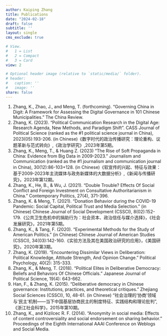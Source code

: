 ```yaml
---
author: Kaiping Zhang
title: Publications
date: "2024-02-18"
draft: false
subtitle: ''
layout: single
cms_exclude: true

# View.
#   1 = List
#   2 = Compact
#   3 = Card
view: 2

# Optional header image (relative to `static/media/` folder).
# header:
#   caption: ''
#   image: ''
share: false
---
```

1.	Zhang, K., Zhao, J., and Meng, T. (forthcoming). “Governing China in Digit: A Framework for Assessing the Digital Governance in 101 Chinese Municipalities.” The China Review. 
2.	Zhang, K. (2023). “Political Communication Research in the Digital Age: Research Agenda, New Methods, and Paradigm Shift”. CASS Journal of Political Science (ranked as the #1 political science journal in China), 2023(05):193-206. (in Chinese)《数字时代的政治传播研究：理论重构、议题革新与范式转向》,《政治学研究》,2023年第5期。
3.	Zhang, K., Meng, T., & Huang Z. (2023) “The Rise of Soft Propaganda in China: Evidence from Big Data in 2009-2023.” Journalism and Communication (ranked as the #1 journalism and communication journal in China), 30(12):86-103+128. (in Chinese)《软宣传的兴起、特征与效果：基于2009-2023年主流媒体与政务新媒体的大数据分析》,《新闻与传播研究》，2023年第12期。
4.	Zhang, K., He, B., & Wu, J. (2021). “Double Trouble? Effects Of Social Conflict and Foreign Investment on Consultative Authoritarianism in China.” Contemporary Politics, 27(4), 371-396.
5.	Zhang, K. & Meng, T. (2021). “Donation Behavior during the COVID-19 Pandemic: Social Capital, Political Trust and Media Selection.” (in Chinese) Chinese Journal of Social Development (CSSCI), 8(02):152-179.《公共卫生危机中的捐助行为：社会资本、政治信任与媒介选择》，《社会发展研究》，2021年第5期。
6.	Zhang, K., & Tang, F. (2020). “Experimental Methods for the Study of American Politics.” (in Chinese) Chinese Journal of American Studies (CSSCI), 34(03):142-160.《实验方法及其在美国政治研究的应用》，《美国研究》，2020年第3期。
7.	Zhang, K. (2019). “Encountering Dissimilar Views in Deliberation: Political Knowledge, Attitude Strength, And Opinion Change.” Political Psychology, 40(2): 315-333.
8.	Zhang, K., & Meng, T. (2018). “Political Elites in Deliberative Democracy: Beliefs and Behaviors Of Chinese Officials.” Japanese Journal of Political Science, 19(4): 643-662.
9.	Han, F., & Zhang, K. (2015). “Deliberative democracy in Chinese governance: Institutions, practices, and theoretical critiques.” Zhejiang Social Sciences (CSSCI), 10, 48-61. (in Chinese) “社会治理的‘协商’领域与‘民主’机制——当下中国基层协商民主的制度特征、实践结构和理论批判”,《浙江社会科学》，2015年第10期。
10.	Zhang, K., and Kizilcec R. F. (2014). “Anonymity in social media: Effects of content controversiality and social endorsement on sharing behavior.” Proceedings of the Eighth International AAAI Conference on Weblogs and Social Media. 